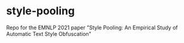 # style-pooling
Repo for the EMNLP 2021 paper "Style Pooling: An Empirical Study of Automatic Text Style Obfuscation"
